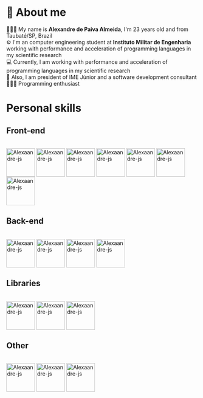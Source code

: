 # 💬 About me
🙋🏻‍♂️ My name is <strong>Alexandre de Paiva Almeida</strong>, I'm 23 years old and from Taubaté/SP, Brazil <br>
⚙️ I'm an computer engineering student at <strong>Instituto Militar de Engenharia</strong> working with performance and acceleration of programming languages in my scientific research <br>
💻 Currently, I am working with performance and acceleration of programming languages in my scientific research <br>
👔 Also, I am president of <storng>IME Júnior</storng> and a software development consultant <br>
🧑🏻‍💻 Programming enthusiast <br>

# Personal skills

## Front-end
<div style="diplay: inline-block"><br>
  <img align="center" alt="Alexaandre-js" height="75" width="75" src="https://cdn.jsdelivr.net/gh/devicons/devicon/icons/html5/html5-original.svg">
  <img align="center" alt="Alexaandre-js" height="75" width="75" src="https://cdn.jsdelivr.net/gh/devicons/devicon/icons/css3/css3-original.svg">
  <img align="center" alt="Alexaandre-js" height="75" width="75" src="https://cdn.jsdelivr.net/gh/devicons/devicon/icons/javascript/javascript-original.svg">
  <img align="center" alt="Alexaandre-js" height="75" width="75" src="https://cdn.jsdelivr.net/gh/devicons/devicon/icons/nodejs/nodejs-original.svg">
  <img align="center" alt="Alexaandre-js" height="75" width="75" src="https://cdn.jsdelivr.net/gh/devicons/devicon/icons/react/react-original.svg">
  <img align="center" alt="Alexaandre-js" height="75" width="75" src="https://cdn.jsdelivr.net/gh/devicons/devicon/icons/tailwindcss/tailwindcss-plain.svg">
  <img align="center" alt="Alexaandre-js" height="75" width="75" src="https://cdn.jsdelivr.net/gh/devicons/devicon/icons/redux/redux-original.svg">
</div>

## Back-end
<div style="diplay: inline-block"><br>
  <img align="center" alt="Alexaandre-js" height="75" width="75" src="https://cdn.jsdelivr.net/gh/devicons/devicon/icons/firebase/firebase-plain.svg">
  <img align="center" alt="Alexaandre-js" height="75" width="75" src="https://cdn.jsdelivr.net/gh/devicons/devicon/icons/python/python-original.svg">
  <img align="center" alt="Alexaandre-js" height="75" width="75" src="https://cdn.jsdelivr.net/gh/devicons/devicon/icons/c/c-original.svg">
  <img align="center" alt="Alexaandre-js" height="75" width="75" src="https://cdn.jsdelivr.net/gh/devicons/devicon/icons/cplusplus/cplusplus-original.svg">
</div>

## Libraries 
<div style="diplay: inline-block"><br>
  <img align="center" alt="Alexaandre-js" height="75" width="75" src="https://cdn.jsdelivr.net/gh/devicons/devicon/icons/numpy/numpy-original.svg">
  <img align="center" alt="Alexaandre-js" height="75" width="75" src="https://cdn.jsdelivr.net/gh/devicons/devicon/icons/pandas/pandas-original.svg">
  <img align="center" alt="Alexaandre-js" height="75" width="75" src="https://images.plot.ly/logo/new-branding/plotly-logomark.png">

</div>

## Other
<div style="diplay: inline-block"><br>
  <img align="center" alt="Alexaandre-js" height="75" width="75" src="https://cdn.jsdelivr.net/gh/devicons/devicon/icons/arduino/arduino-original.svg">
  <img align="center" alt="Alexaandre-js" height="75" width="75" src="https://cdn.jsdelivr.net/gh/devicons/devicon/icons/figma/figma-original.svg">
  <img align="center" alt="Alexaandre-js" height="75" width="75" src="https://cdn.jsdelivr.net/gh/devicons/devicon/icons/latex/latex-original.svg">
</div>


<!-- # Stats
<div>
  <a href="https://github.com/Alexaandrepaiva">
  <img height="150em" src="http://github-readme-stats.vercel.app/api?username=alexaandrepaiva&show_icons=true&theme=chartreuse-dark&include_all_commits=true&count_private=true&hide=issues,contribs"/>
  <img height="150em" src="http://github-readme-stats.vercel.app/api/top-langs/?username=alexaandrepaiva&layout=compact&langs_count=16&theme=chartreuse-dark&count_private=true"/>
</div> -->








            
          
